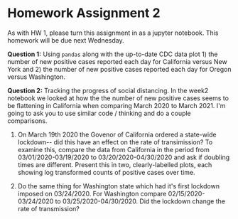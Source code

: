 # Homework Assignment 2
As with HW 1, please turn this assignment in as a jupyter notebook. This homework will
be due next Wednesday.

**Question 1:** Using `pandas` along with the up-to-date CDC data plot 1) the number of new positive cases reported each day for California versus New York and 2) the number of new positive cases reported each day for Oregon versus Washington.  

**Question 2:** Tracking the progress of social distancing. In the week2 notebook we looked at how the the number of new positive cases seems to be flattening in California when comparing March 2020 to March 2021. I'm going to ask you to use similar code / thinking and do a couple comparisons.

1) On March 19th 2020 the Govenor of California ordered a state-wide lockdown-- did this have an effect on the rate of transimission? To examine this, compare the data from California in the period from 03/01/2020-03/19/2020 to 03/20/2020-04/30/2020 and ask if doubling times are different. Present this in two, clearly-labelled plots, each showing log transformed counts of positive cases over time. 

2) Do the same thing for Washington state which had it's first lockdown imposed on 03/24/2020. For Washington compare 02/15/2020-03/24/2020 to 03/25/2020-04/30/2020. Did the lockdown change the rate of transmission? 



